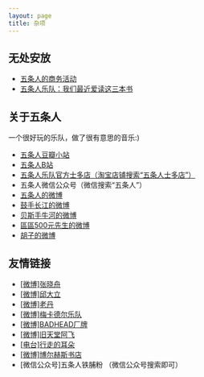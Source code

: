 ```yaml
---
layout: page
title: 杂项
---
```


## 无处安放

* [五条人的商务活动](commercials.html)
* [五条人乐队：我们最近爱读这三本书](https://apps.apple.com/cn/story/id1550573892)

## 关于五条人

一个很好玩的乐队，做了很有意思的音乐:)

* [五条人豆瓣小站](https://site.douban.com/wutiaoren/)
* [五条人B站](https://space.bilibili.com/29686555/)
* [五条人乐队官方士多店（淘宝店铺搜索“五条人士多店”）](https://weibo.com/u/7493731962)
* 五条人微信公众号（微信搜索“五条人”）
* [五条人的微博](https://weibo.com/wutiaoren)
* [鼓手长江的微博](https://weibo.com/u/2302180260)
* [贝斯手牛河的微博](https://weibo.com/u/3317973273)
* [區區500元先生的微博](https://weibo.com/dssjsd)
* [胡子的微博](https://weibo.com/u/1348124485)

## 友情链接

* [[微博]张晓舟](https://weibo.com/u/1225963240)
* [[微博]邱大立](https://weibo.com/u/1401652784)
* [[微博]老丹](https://weibo.com/p/1004061928451803)
* [[微博]梅卡德尔乐队](https://weibo.com/mercader)
* [[微博]BADHEAD厂牌](https://weibo.com/p/1006067391206072)
* [[微博]旧天堂阿飞](https://weibo.com/oldheaven)
* [[电台]行走的耳朵](https://www.lizhi.fm/user/395219)
* [[微博]博尔赫斯书店](https://weibo.com/cantonbon?is_all=1)
* [微信公众号]五条人铁脯粉 （微信公众号搜索即可）

